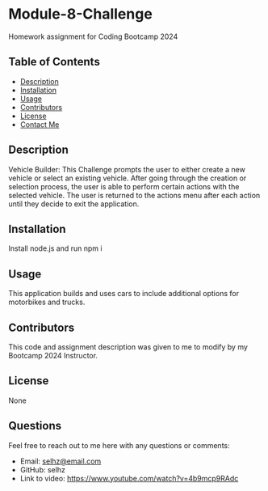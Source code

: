 # Module-8-Challenge
Homework assignment for Coding Bootcamp 2024

## Table of Contents
- [Description](#description)
- [Installation](#installation)
- [Usage](#usage)
- [Contributors](#contributors)
- [License](#license)
- [Contact Me](#contact-me)

## Description
Vehicle Builder:
This Challenge prompts the user to either create a new vehicle or select an existing vehicle. After going through the creation or selection process, the user is able to perform certain actions with the selected vehicle. The user is returned to the actions menu after each action until they decide to exit the application.

## Installation
Install node.js and run npm i

## Usage
This application builds and uses cars to include additional options for motorbikes and trucks.

## Contributors
This code and assignment description was given to me to modify by my Bootcamp 2024 Instructor.

## License
None

## Questions
Feel free to reach out to me here with any questions or comments:
- Email: selhz@email.com
- GitHub: selhz
- Link to video: https://www.youtube.com/watch?v=4b9mcp9RAdc
